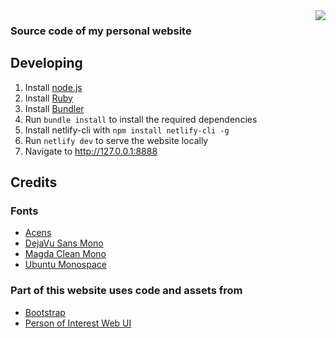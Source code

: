 <img src="https://api.netlify.com/api/v1/badges/00e3aae8-6038-4963-a3da-7a50b5702617/deploy-status" align="right" />

### Source code of my personal website

## Developing

1. Install [node.js](https://nodejs.org)
2. Install [Ruby](https://www.ruby-lang.org)
3. Install [Bundler](https://bundler.io)
4. Run `bundle install` to install the required dependencies
5. Install netlify-cli with `npm install netlify-cli -g`
6. Run `netlify dev` to serve the website locally
7. Navigate to <http://127.0.0.1:8888>

## Credits

### Fonts

- [Acens](https://www.dafont.com/acens.font)
- [DejaVu Sans Mono](https://www.fontsquirrel.com/fonts/dejavu-sans-mono)
- [Magda Clean Mono](https://www.myfonts.com/fonts/fontfont/ff-magda-clean-mono)
- [Ubuntu Monospace](https://design.ubuntu.com/font/)

### Part of this website uses code and assets from

- [Bootstrap](https://github.com/twbs/bootstrap)
- [Person of Interest Web UI](https://github.com/Phreshhh/poi-web-ui)
